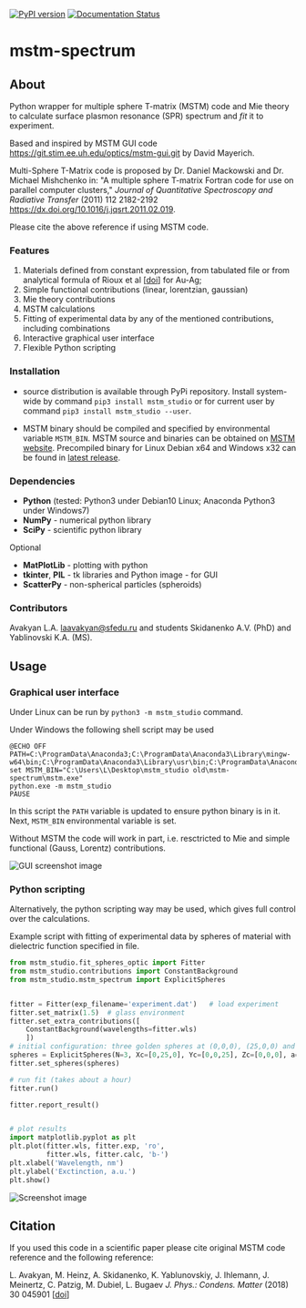 [![PyPI version](https://badge.fury.io/py/mstm-studio.svg)](https://badge.fury.io/py/mstm-studio) [![Documentation Status](https://readthedocs.org/projects/mstm-studio/badge/?version=latest)](https://mstm-studio.readthedocs.io/en/latest/?badge=latest)

# mstm-spectrum
## About
Python wrapper for multiple sphere T-matrix (MSTM) code and Mie theory to calculate surface plasmon resonance (SPR) spectrum and *fit* it to experiment.

Based and inspired by MSТM GUI code <https://git.stim.ee.uh.edu/optics/mstm-gui.git> by David Mayerich.

Multi-Sphere T-Matrix code is proposed by Dr. Daniel Mackowski and Dr. Michael Mishchenko in:
"A multiple sphere T-matrix Fortran code for use on parallel computer clusters,"
*Journal of Quantitative Spectroscopy and Radiative Transfer* (2011) 112 2182-2192
<https://dx.doi.org/10.1016/j.jqsrt.2011.02.019>.

Please cite the above reference if using MSTM code.

### Features

1. Materials defined from constant expression, from tabulated file or from analytical formula of Rioux et al [[doi](http://doi.org/10.1002/adom.201300457)] for Au-Ag;
1. Simple functional contributions (linear, lorentzian, gaussian)
1. Mie theory contributions
1. MSTM calculations
1. Fitting of experimental data by any of the mentioned contributions, including combinations
1. Interactive graphical user interface
1. Flexible Python scripting

### Installation

* source distribution is available through PyPi repository.
Install system-wide by command `pip3 install mstm_studio`
or for current user by command `pip3 install mstm_studio --user`.

* MSTM binary should be compiled and specified by environmental variable `MSTM_BIN`.
MSTM source and binaries can be obtained on [MSTM website](http://eng.auburn.edu/users/dmckwski/scatcodes/).
Precompiled binary for Linux Debian x64 and Windows x32 can be found in [latest release](releases/latest).

### Dependencies

* **Python** (tested: Python3 under Debian10 Linux; Anaconda Python3 under Windows7)
* **NumPy** - numerical python library
* **SciPy** - scientific python library

Optional
* **MatPlotLib** - plotting with python
* **tkinter**, **PIL** - tk libraries and Python image - for GUI
* **ScatterPy** - non-spherical particles (spheroids)

### Contributors

Avakyan L.A. <laavakyan@sfedu.ru>
and students Skidanenko A.V. (PhD) and Yablinovski K.A. (MS).


## Usage

### Graphical user interface

Under Linux can be run by `python3 -m mstm_studio` command.

Under Windows the following shell script may be used
```
@ECHO OFF
PATH=C:\ProgramData\Anaconda3;C:\ProgramData\Anaconda3\Library\mingw-w64\bin;C:\ProgramData\Anaconda3\Library\usr\bin;C:\ProgramData\Anaconda3\Library\bin;C:\ProgramData\Anaconda3\Scripts;C:\ProgramData\Anaconda3\bin;C:\ProgramData\Anaconda3\condabin;%PATH%
set MSTM_BIN="C:\Users\L\Desktop\mstm_studio old\mstm-spectrum\mstm.exe"
python.exe -m mstm_studio
PAUSE
```
In this script the `PATH` variable is updated to ensure python binary is in it.
Next, `MSTM_BIN` environmental variable is set.

Without MSTM the code will work in part, i.e. resctricted to Mie and simple functional (Gauss, Lorentz) contributions.

![GUI screenshot image][screen_gui]

### Python scripting

Alternatively, the python scripting way may be used, which
gives full control over the calculations.

Example script with fitting of experimental data by spheres of material with dielectric function specified in file.

``` python
from mstm_studio.fit_spheres_optic import Fitter
from mstm_studio.contributions import ConstantBackground
from mstm_studio.mstm_spectrum import ExplicitSpheres


fitter = Fitter(exp_filename='experiment.dat')   # load experiment
fitter.set_matrix(1.5)  # glass environment
fitter.set_extra_contributions([
    ConstantBackground(wavelengths=fitter.wls)
    ])
# initial configuration: three golden spheres at (0,0,0), (25,0,0) and (0,25,0) with radii 10.
spheres = ExplicitSpheres(N=3, Xc=[0,25,0], Yc=[0,0,25], Zc=[0,0,0], a=[10,10,10], mat_filename='etaGold.txt')
fitter.set_spheres(spheres)

# run fit (takes about a hour)
fitter.run()

fitter.report_result()


# plot results
import matplotlib.pyplot as plt
plt.plot(fitter.wls, fitter.exp, 'ro',
         fitter.wls, fitter.calc, 'b-')
plt.xlabel('Wavelength, nm')
plt.ylabel('Exctinction, a.u.')
plt.show()
```

![Screenshot image][screen]


## Citation

If you used this code in a scientific paper please cite original MSTM code reference and the following reference:

L. Avakyan, M. Heinz, A. Skidanenko, K. Yablunovskiy, J. Ihlemann, J. Meinertz, C. Patzig, M. Dubiel, L. Bugaev
*J. Phys.: Condens. Matter* (2018) 30 045901 [[doi](http://doi.org/10.1088/1361-648X/aa9fcc)]


[screen_gui]: example/screenshot-gui.jpg?raw=true "GUI screenshot"
[screen]: example/screenshot-example.png?raw=true "Screenshot of example run"
